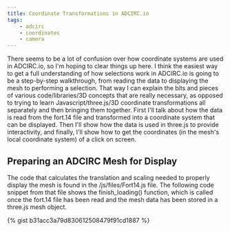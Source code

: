 ```yaml
---
title: Coordinate Transformations in ADCIRC.io
tags: 
    - adcirc
    - coordinates
    - camera
---
```


There seems to be a lot of confusion over how coordinate systems are used in ADCIRC.io, so I'm hoping to clear things up here. I think the easiest way to get a full understanding of how selections work in ADCIRC.io is going to be a step-by-step walkthrough, from reading the data to displaying the mesh to performing a selection. That way I can explain the bits and pieces of various code/libraries/3D concepts that are really necessary, as opposed to trying to learn Javascript/three.js/3D coordinate transformations all separately and then bringing them together. First I'll talk about how the data is read from the fort.14 file and transformed into a coordinate system that can be displayed. Then I'll show how the data is used in three.js to provide interactivity, and finally, I'll show how to get the coordinates (in the mesh's local coordinate system) of a click on screen.

## Preparing an ADCIRC Mesh for Display

The code that calculates the translation and scaling needed to properly display the mesh is found in the /js/files/Fort14.js file. The following code snippet from that file shows the finish_loading() function, which is called once the fort.14 file has been read and the mesh data has been stored in a three.js mesh object.

{% gist b31acc3a79d830612508479f91cd1887 %}